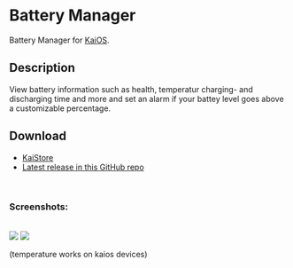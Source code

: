 
# Battery Manager
Battery Manager for [KaiOS](https://www.kaiostech.com).
<br>

## Description
View battery information such as health, temperatur charging- and discharging time and more and set an alarm if your battey level goes above a customizable percentage.
<br>

## Download
* [KaiStore](https://www.kaiostech.com/store/apps/?bundle_id=kaios.app.batterymanager)
* [Latest release in this GitHub repo](https://github.com/W4IT-Dev/Battery-manager/releases/tag/v1.0.0)
<br>

### Screenshots:
<br>
<img src="https://github.com/W4IT-Dev/Battery-manager/assets/110252354/58fdb7ae-ddda-4583-abea-9a7e09a6ec48">
<img src="https://github.com/W4IT-Dev/Battery-manager/assets/110252354/6daffed9-187f-47b9-9423-92c7735a5e3d">

(temperature works on kaios devices)
